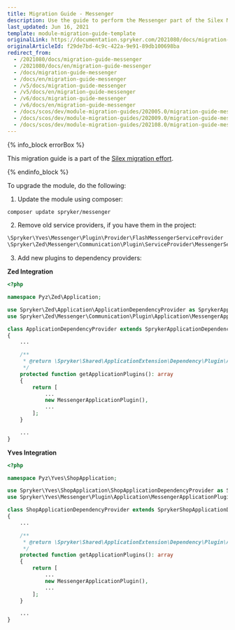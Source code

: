 ```yaml
---
title: Migration Guide - Messenger
description: Use the guide to perform the Messenger part of the Silex Migration Effort.
last_updated: Jun 16, 2021
template: module-migration-guide-template
originalLink: https://documentation.spryker.com/2021080/docs/migration-guide-messenger
originalArticleId: f29de7bd-4c9c-422a-9e91-89db100698ba
redirect_from:
  - /2021080/docs/migration-guide-messenger
  - /2021080/docs/en/migration-guide-messenger
  - /docs/migration-guide-messenger
  - /docs/en/migration-guide-messenger
  - /v5/docs/migration-guide-messenger
  - /v5/docs/en/migration-guide-messenger
  - /v6/docs/migration-guide-messenger
  - /v6/docs/en/migration-guide-messenger
  - /docs/scos/dev/module-migration-guides/202005.0/migration-guide-messenger.html
  - /docs/scos/dev/module-migration-guides/202009.0/migration-guide-messenger.html
  - /docs/scos/dev/module-migration-guides/202108.0/migration-guide-messenger.html
---
```


{% info_block errorBox %}

This migration guide is a part of the [Silex migration effort](/docs/scos/dev/migration-concepts/silex-replacement/silex-replacement.html).

{% endinfo_block %}

To upgrade the module, do the following:

1. Update the module using composer:
```bash
composer update spryker/messenger
```

2. Remove old service providers, if you have them in the project:
```php
\Spryker\Yves\Messenger\Plugin\Provider\FlashMessengerServiceProvider
\Spryker\Zed\Messenger\Communication\Plugin\ServiceProvider\MessengerServiceProviderx
```
3. Add  new plugins to  dependency providers:

**Zed Integration**

```php
<?php

namespace Pyz\Zed\Application;

use Spryker\Zed\Application\ApplicationDependencyProvider as SprykerApplicationDependencyProvider;
use Spryker\Zed\Messenger\Communication\Plugin\Application\MessengerApplicationPlugin;

class ApplicationDependencyProvider extends SprykerApplicationDependencyProvider
{
    ...

    /**
     * @return \Spryker\Shared\ApplicationExtension\Dependency\Plugin\ApplicationPluginInterface[]
     */
    protected function getApplicationPlugins(): array
    {
        return [
            ...
            new MessengerApplicationPlugin(),
            ...
        ];
    }

    ...
}
```

**Yves Integration**

```php
<?php

namespace Pyz\Yves\ShopApplication;

use Spryker\Yves\ShopApplication\ShopApplicationDependencyProvider as SprykerShopApplicationDependencyProvider;
use Spryker\Yves\Messenger\Plugin\Application\MessengerApplicationPlugin;

class ShopApplicationDependencyProvider extends SprykerShopApplicationDependencyProvider
{
    ...

    /**
     * @return \Spryker\Shared\ApplicationExtension\Dependency\Plugin\ApplicationPluginInterface[]
     */
    protected function getApplicationPlugins(): array
    {
        return [
            ...
            new MessengerApplicationPlugin(),
            ...
        ];
    }

    ...
}
```

